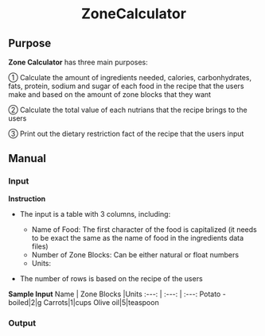 <h1 align=center> ZoneCalculator </h1>

## Purpose 
  
  **Zone Calculator** has three main purposes:
  
   ① Calculate the amount of ingredients needed, calories, carbonhydrates, fats, protein, sodium and sugar of each food in the recipe that the users make and based on the amount of zone blocks that they want
    
   ② Calculate the total value of each nutrians that the recipe brings to the users
    
   ③ Print out the dietary restriction fact of the recipe that the users input
  
## Manual

### Input
**Instruction**

  - The input is a table with 3 columns, including:
 
    + Name of Food: The first character of the food is capitalized (it needs to be exact the same as the name of food in the ingredients data files)
    + Number of Zone Blocks: Can be either natural or float numbers
    + Units: 
    
  - The number of rows is based on the recipe of the users 

**Sample Input**
Name | Zone Blocks |Units
:---: | :---: | :---:
Potato - boiled|2|g
Carrots|1|cups
Olive oil|5|teaspoon


### Output
